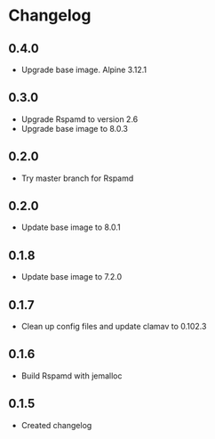 # Changelog

## 0.4.0

 - Upgrade base image. Alpine 3.12.1

## 0.3.0

 - Upgrade Rspamd to version 2.6
 - Upgrade base image to 8.0.3

## 0.2.0
 
 - Try master branch for Rspamd

## 0.2.0

 - Update base image to 8.0.1

## 0.1.8

 - Update base image to 7.2.0

## 0.1.7

 - Clean up config files and update clamav to 0.102.3

## 0.1.6

 - Build Rspamd with jemalloc

## 0.1.5

 - Created changelog